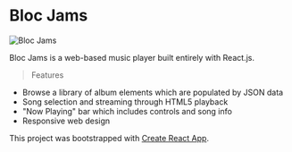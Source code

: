 Bloc Jams
==========

![Bloc Jams](https://i.imgur.com/iDoP1uv.png)

Bloc Jams is a web-based music player built entirely with React.js.

> Features
* Browse a library of album elements which are populated by JSON data
* Song selection and streaming through HTML5 playback
* "Now Playing" bar which includes controls and song info
* Responsive web design

This project was bootstrapped with [Create React App](https://github.com/facebookincubator/create-react-app).
